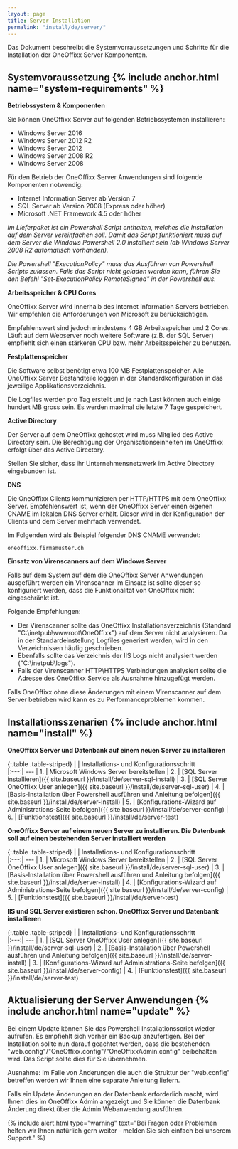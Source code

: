 ```yaml
---
layout: page
title: Server Installation
permalink: "install/de/server/"
---
```


Das Dokument beschreibt die Systemvorraussetzungen und Schritte für die Installation der OneOffixx Server Komponenten. 

## Systemvoraussetzung {% include anchor.html name="system-requirements" %}

__Betriebssystem & Komponenten__

Sie können OneOffixx Server auf folgenden Betriebssystemen installieren:

* Windows Server 2016
* Windows Server 2012 R2
* Windows Server 2012
* Windows Server 2008 R2
* Windows Server 2008

Für den Betrieb der OneOffixx Server Anwendungen sind folgende Komponenten notwendig:

* Internet Information Server ab Version 7
* SQL Server ab Version 2008 (Express oder höher)
* Microsoft .NET Framework 4.5 oder höher

*Im Lieferpaket ist ein Powershell Script enthalten, welches die Installation auf dem Server vereinfachen soll. Damit das Script funktioniert muss auf dem Server die Windows Powershell 2.0 installiert sein (ab Windows Server 2008 R2 automatisch vorhanden).*

*Die Powershell "ExecutionPolicy" muss das Ausführen von Powershell Scripts zulassen. Falls das Script nicht geladen werden kann, führen Sie den Befehl "Set-ExecutionPolicy RemoteSigned" in der Powershell aus.*

__Arbeitsspeicher & CPU Cores__

OneOffixx Server wird innerhalb des Internet Information Servers betrieben. Wir empfehlen die Anforderungen von Microsoft zu berücksichtigen. 

Empfehlenswert sind jedoch mindestens 4 GB Arbeitsspeicher und 2 Cores. Läuft auf dem Webserver noch weitere Software (z.B. der SQL Server) empfiehlt sich einen stärkeren CPU bzw. mehr Arbeitsspeicher zu benutzen.

__Festplattenspeicher__

Die Software selbst benötigt etwa 100 MB Festplattenspeicher. Alle OneOffixx Server Bestandteile loggen in der Standardkonfiguration in das jeweilige Applikationsverzeichnis.

Die Logfiles werden pro Tag erstellt und je nach Last können auch einige hundert MB gross sein. Es werden maximal die letzte 7 Tage gespeichert.

__Active Directory__

Der Server auf dem OneOffixx gehostet wird muss Mitglied des Active Directory sein. Die Berechtigung der Organisationseinheiten im OneOffixx erfolgt über das Active Directory. 

Stellen Sie sicher, dass ihr Unternehmensnetzwerk im Active Directory eingebunden ist.

__DNS__

Die OneOffixx Clients kommunizieren per HTTP/HTTPS mit dem OneOffixx Server. Empfehlenswert ist, wenn der OneOffixx Server einen eigenen CNAME im lokalen DNS Server erhält. Dieser wird in der Konfiguration der Clients und dem Server
mehrfach verwendet.

Im Folgenden wird als Beispiel folgender DNS CNAME verwendet:

    oneoffixx.firmamuster.ch

__Einsatz von Virenscanners auf dem Windows Server__

Falls auf dem System auf dem die OneOffixx Server Anwendungen ausgeführt werden ein Virenscanner im Einsatz ist sollte dieser so konfiguriert werden, dass die Funktionalität von OneOffixx nicht eingeschränkt ist.

Folgende Empfehlungen:

* Der Virenscanner sollte das OneOffixx Installationsverzeichnis (Standard "C:\inetpub\wwwroot\OneOffixx\") auf dem Server nicht analysieren. Da in der Standardeinstellung Logfiles generiert werden, wird in den Verzeichnissen häufig geschrieben.
* Ebenfalls sollte das Verzeichnis der IIS Logs nicht analysiert werden ("C:\inetpub\logs").
* Falls der Virenscanner HTTP\HTTPS Verbindungen analysiert sollte die Adresse des OneOffixx Service als Ausnahme hinzugefügt werden.

Falls OneOffixx ohne diese Änderungen mit einem Virenscanner auf dem Server betrieben wird kann es zu Performanceproblemen kommen.

## Installationsszenarien {% include anchor.html name="install" %}

__OneOffixx Server und Datenbank auf einem neuen Server zu installieren__

{:.table .table-striped}
|     | Installations- und Konfigurationsschritt  
|:---:| ---
| 1.  | Microsoft Windows Server bereitstellen 
| 2.  | [SQL Server installieren]({{ site.baseurl }}/install/de/server-sql-install) 
| 3.  | [SQL Server OneOffixx User anlegen]({{ site.baseurl }}/install/de/server-sql-user) 
| 4.  | [Basis-Installation über Powershell ausführen und Anleitung befolgen]({{ site.baseurl }}/install/de/server-install) 
| 5.  | [Konfigurations-Wizard auf Administrations-Seite befolgen]({{ site.baseurl }}/install/de/server-config) 
| 6.  | [Funktionstest]({{ site.baseurl }}/install/de/server-test) 

__OneOffixx Server auf einem neuen Server zu installieren. Die Datenbank soll auf einen bestehenden Server installiert werden__

{:.table .table-striped}
|     | Installations- und Konfigurationsschritt  
|:---:| ---
| 1.  | Microsoft Windows Server bereitstellen 
| 2.  | [SQL Server OneOffixx User anlegen]({{ site.baseurl }}/install/de/server-sql-user) 
| 3.  | [Basis-Installation über Powershell ausführen und Anleitung befolgen]({{ site.baseurl }}/install/de/server-install) 
| 4.  | [Konfigurations-Wizard auf Administrations-Seite befolgen]({{ site.baseurl }}/install/de/server-config) 
| 5.  | [Funktionstest]({{ site.baseurl }}/install/de/server-test) 

__IIS und SQL Server existieren schon. OneOffixx Server und Datenbank installieren__

{:.table .table-striped}
|     | Installations- und Konfigurationsschritt  
|:---:| ---
| 1.  | [SQL Server OneOffixx User anlegen]({{ site.baseurl }}/install/de/server-sql-user) 
| 2.  | [Basis-Installation über Powershell ausführen und Anleitung befolgen]({{ site.baseurl }}/install/de/server-install) 
| 3.  | [Konfigurations-Wizard auf Administrations-Seite befolgen]({{ site.baseurl }}/install/de/server-config) 
| 4.  | [Funktionstest]({{ site.baseurl }}/install/de/server-test) 

## Aktualisierung der Server Anwendungen {% include anchor.html name="update" %}

Bei einem Update können Sie das Powershell Installationsscript wieder aufrufen. Es empfiehlt sich vorher ein Backup anzufertigen. Bei der Installation sollte nun darauf
geachtet werden, dass die bestehenden "web.config"/"OneOffixx.config"/"OneOffixxAdmin.config" beibehalten wird. Das Script sollte dies für Sie übernehmen.

Ausnahme: Im Falle von Änderungen die auch die Struktur der "web.config" betreffen werden wir Ihnen eine separate Anleitung liefern.

Falls ein Update Änderungen an der Datenbank erforderlich macht, wird Ihnen dies im OneOffixx Admin angezeigt und Sie können die Datenbank Änderung direkt über die Admin Webanwendung ausführen.

{% include alert.html type="warning" text="Bei Fragen oder Problemen helfen wir Ihnen natürlich gern weiter - melden Sie sich einfach bei unserem Support." %}

